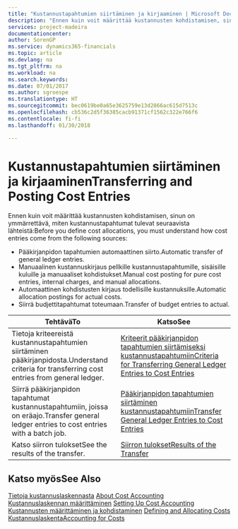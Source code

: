 ```yaml
---
title: "Kustannustapahtumien siirtäminen ja kirjaaminen | Microsoft Docs"
description: "Ennen kuin voit määrittää kustannusten kohdistamisen, sinun on ymmärrettävä, mistä kustannustapahtumat tulevat."
services: project-madeira
documentationcenter: 
author: SorenGP
ms.service: dynamics365-financials
ms.topic: article
ms.devlang: na
ms.tgt_pltfrm: na
ms.workload: na
ms.search.keywords: 
ms.date: 07/01/2017
ms.author: sgroespe
ms.translationtype: HT
ms.sourcegitcommit: bec0619be0a65e3625759e13d2866ac615d7513c
ms.openlocfilehash: cb536c2d5f36385cacb91371cf1562c322e766f6
ms.contentlocale: fi-fi
ms.lasthandoff: 01/30/2018

---
```

# <a name="transferring-and-posting-cost-entries"></a><span data-ttu-id="6a4f0-103">Kustannustapahtumien siirtäminen ja kirjaaminen</span><span class="sxs-lookup"><span data-stu-id="6a4f0-103">Transferring and Posting Cost Entries</span></span>
<span data-ttu-id="6a4f0-104">Ennen kuin voit määrittää kustannusten kohdistamisen, sinun on ymmärrettävä, miten kustannustapahtumat tulevat seuraavista lähteistä:</span><span class="sxs-lookup"><span data-stu-id="6a4f0-104">Before you define cost allocations, you must understand how cost entries come from the following sources:</span></span>  

-   <span data-ttu-id="6a4f0-105">Pääkirjanpidon tapahtumien automaattinen siirto.</span><span class="sxs-lookup"><span data-stu-id="6a4f0-105">Automatic transfer of general ledger entries.</span></span>  
-   <span data-ttu-id="6a4f0-106">Manuaalinen kustannuskirjaus pellkille kustannustapahtumille, sisäisille kuluille ja manuaaliset kohdistukset.</span><span class="sxs-lookup"><span data-stu-id="6a4f0-106">Manual cost posting for pure cost entries, internal charges, and manual allocations.</span></span>  
-   <span data-ttu-id="6a4f0-107">Automaattinen kohdistusten kirjaus todellisille kustannuksille.</span><span class="sxs-lookup"><span data-stu-id="6a4f0-107">Automatic allocation postings for actual costs.</span></span>  
-   <span data-ttu-id="6a4f0-108">Siirrä budjettitapahtumat toteumaan.</span><span class="sxs-lookup"><span data-stu-id="6a4f0-108">Transfer of budget entries to actual.</span></span>  

|<span data-ttu-id="6a4f0-109">**Tehtävä**</span><span class="sxs-lookup"><span data-stu-id="6a4f0-109">**To**</span></span>|<span data-ttu-id="6a4f0-110">**Katso**</span><span class="sxs-lookup"><span data-stu-id="6a4f0-110">**See**</span></span>|  
|------------|-------------|  
|<span data-ttu-id="6a4f0-111">Tietoja kriteereistä kustannustapahtumien siirtäminen pääkirjanpidosta.</span><span class="sxs-lookup"><span data-stu-id="6a4f0-111">Understand criteria for transferring cost entries from general ledger.</span></span>|[<span data-ttu-id="6a4f0-112">Kriteerit pääkirjanpidon tapahtumien siirtämiseksi kustannustapahtumiin</span><span class="sxs-lookup"><span data-stu-id="6a4f0-112">Criteria for Transferring General Ledger Entries to Cost Entries</span></span>](finance-criteria-for-transferring-general-ledger-entries-to-cost-entries.md)|  
|<span data-ttu-id="6a4f0-113">Siirrä pääkirjanpidon tapahtumat kustannustapahtumiin, joissa on eräajo.</span><span class="sxs-lookup"><span data-stu-id="6a4f0-113">Transfer general ledger entries to cost entries with a batch job.</span></span>|[<span data-ttu-id="6a4f0-114">Pääkirjanpidon tapahtumien siirtäminen kustannustapahtumiin</span><span class="sxs-lookup"><span data-stu-id="6a4f0-114">Transfer General Ledger Entries to Cost Entries</span></span>](finance-how-to-transfer-general-ledger-entries-to-cost-entries.md)|  
|<span data-ttu-id="6a4f0-115">Katso siirron tulokset</span><span class="sxs-lookup"><span data-stu-id="6a4f0-115">See the results of the transfer.</span></span>|[<span data-ttu-id="6a4f0-116">Siirron tulokset</span><span class="sxs-lookup"><span data-stu-id="6a4f0-116">Results of the Transfer</span></span>](finance-results-of-the-transfer.md)|  

## <a name="see-also"></a><span data-ttu-id="6a4f0-117">Katso myös</span><span class="sxs-lookup"><span data-stu-id="6a4f0-117">See Also</span></span>  
 <span data-ttu-id="6a4f0-118">[Tietoja kustannuslaskennasta](finance-about-cost-accounting.md) </span><span class="sxs-lookup"><span data-stu-id="6a4f0-118">[About Cost Accounting](finance-about-cost-accounting.md) </span></span>  
 <span data-ttu-id="6a4f0-119">[Kustannuslaskennan määrittäminen](finance-set-up-cost-accounting.md) </span><span class="sxs-lookup"><span data-stu-id="6a4f0-119">[Setting Up Cost Accounting](finance-set-up-cost-accounting.md) </span></span>  
 <span data-ttu-id="6a4f0-120">[Kustannusten määrittäminen ja kohdistaminen](finance-define-and-allocate-costs.md) </span><span class="sxs-lookup"><span data-stu-id="6a4f0-120">[Defining and Allocating Costs](finance-define-and-allocate-costs.md) </span></span>  
 [<span data-ttu-id="6a4f0-121">Kustannuslaskenta</span><span class="sxs-lookup"><span data-stu-id="6a4f0-121">Accounting for Costs</span></span>](finance-manage-cost-accounting.md)

